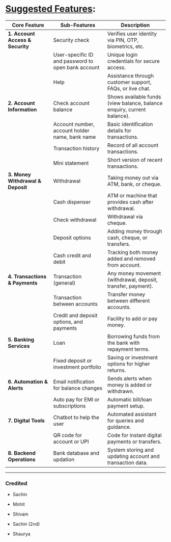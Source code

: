 # <u>Suggested Features</u>:

| **Core Feature**                  | **Sub-Features**                                   | **Description**                                                         |
| --------------------------------- | -------------------------------------------------- | ----------------------------------------------------------------------- |
| **1. Account Access & Security**  | Security check                                     | Verifies user identity via PIN, OTP, biometrics, etc.                   |
|                                   | User-specific ID and password to open bank account | Unique login credentials for secure access.                             |
|                                   | Help                                               | Assistance through customer support, FAQs, or live chat.                |
| **2. Account Information**        | Check account balance                              | Shows available funds (view balance, balance enquiry, current balance). |
|                                   | Account number, account holder name, bank name     | Basic identification details for transactions.                          |
|                                   | Transaction history                                | Record of all account transactions.                                     |
|                                   | Mini statement                                     | Short version of recent transactions.                                   |
| **3. Money Withdrawal & Deposit** | Withdrawal                                         | Taking money out via ATM, bank, or cheque.                              |
|                                   | Cash dispenser                                     | ATM or machine that provides cash after withdrawal.                     |
|                                   | Check withdrawal                                   | Withdrawal via cheque.                                                  |
|                                   | Deposit options                                    | Adding money through cash, cheque, or transfers.                        |
|                                   | Cash credit and debit                              | Tracking both money added and removed from account.                     |
| **4. Transactions & Payments**    | Transaction (general)                              | Any money movement (withdrawal, deposit, transfer, payment).            |
|                                   | Transaction between accounts                       | Transfer money between different accounts.                              |
|                                   | Credit and deposit options, and payments           | Facility to add or pay money.                                           |
| **5. Banking Services**           | Loan                                               | Borrowing funds from the bank with repayment terms.                     |
|                                   | Fixed deposit or investment portfolio              | Saving or investment options for higher returns.                        |
| **6. Automation & Alerts**        | Email notification for balance changes             | Sends alerts when money is added or withdrawn.                          |
|                                   | Auto pay for EMI or subscriptions                  | Automatic bill/loan payment setup.                                      |
| **7. Digital Tools**              | Chatbot to help the user                           | Automated assistant for queries and guidance.                           |
|                                   | QR code for account or UPI                         | Code for instant digital payments or transfers.                         |
| **8. Backend Operations**         | Bank database and updation                         | System storing and updating account and transaction data.               |

---

### Credited

- Sachin

- Mohit

- Shivam 

- Sachin (2nd)

- Shaurya
